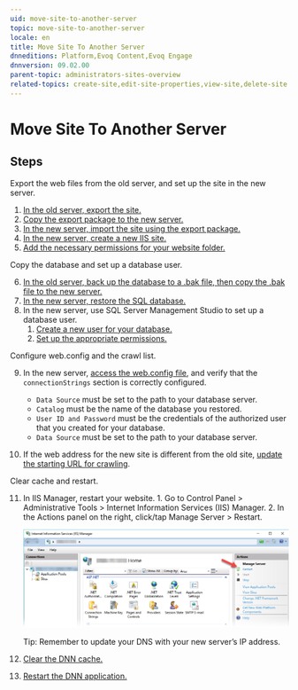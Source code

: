 ```yaml
---
uid: move-site-to-another-server
topic: move-site-to-another-server
locale: en
title: Move Site To Another Server
dnneditions: Platform,Evoq Content,Evoq Engage
dnnversion: 09.02.00
parent-topic: administrators-sites-overview
related-topics: create-site,edit-site-properties,view-site,delete-site
---
```


# Move Site To Another Server

## Steps

Export the web files from the old server, and set up the site in the new server.

1.  [In the old server, export the site.](xref:export-site)
2.  [Copy the export package to the new server.](xref:transfer-an-export-package)
3.  [In the new server, import the site using the export package.](xref:import-site)
4.  [In the new server, create a new IIS site.](xref:set-up-iis)
5.  [Add the necessary permissions for your website folder.](xref:set-up-dnn-folder)

Copy the database and set up a database user.

6.  [In the old server, back up the database to a .bak file, then copy the .bak file to the new server.](https://docs.microsoft.com/en-us/sql/relational-databases/backup-restore/create-a-full-database-backup-sql-server)
7.  [In the new server, restore the SQL database.](https://docs.microsoft.com/en-us/sql/relational-databases/backup-restore/restore-a-database-backup-using-ssms)
8.  In the new server, use SQL Server Management Studio to set up a database user.
    1.  [Create a new user for your database.](xref:set-up-sql#tsk-set-up-sql__set-up-sql-user)
    2.  [Set up the appropriate permissions.](xref:set-up-sql#tsk-set-up-sql__db-owner-access)

Configure web.config and the crawl list.

9.  In the new server, [access the web.config file](xref:access-web-config), and verify that the `connectionStrings` section is correctly configured.
    
    *   `Data Source` must be set to the path to your database server.
    *   `Catalog` must be the name of the database you restored.
    *   `User ID and Password` must be the credentials of the authorized user that you created for your database.
    *   `Data Source` must be set to the path to your database server.
    
10.  If the web address for the new site is different from the old site, [update the starting URL for crawling](xref:edit-starting-url-in-crawl-list).

Clear cache and restart.

11.  In IIS Manager, restart your website.
    1.  Go to Control Panel \> Administrative Tools \> Internet Information Services (IIS) Manager.
    2.  In the Actions panel on the right, click/tap Manage Server \> Restart.
        
          
        
        ![IIS Manager - Restart](/images/scr-IISManager-restart.png)
        
          
        
        Tip: Remember to update your DNS with your new server’s IP address.
        
12.  [Clear the DNN cache.](xref:clear-cache)
13.  [Restart the DNN application.](xref:restart-application)
